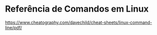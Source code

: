 # Referência de Comandos em Linux

<https://www.cheatography.com/davechild/cheat-sheets/linux-command-line/pdf/>